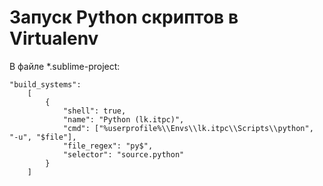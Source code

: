 # Запуск Python скриптов в Virtualenv 


В файле *.sublime-project:

```
"build_systems":
	[
		{
			"shell": true,
			"name": "Python (lk.itpc)",
			"cmd": ["%userprofile%\\Envs\\lk.itpc\\Scripts\\python", "-u", "$file"],
			"file_regex": "py$",
			"selector": "source.python"
		}
	]
```